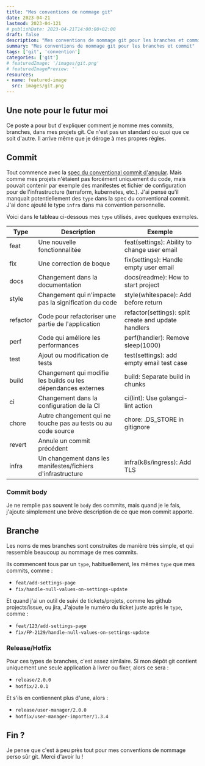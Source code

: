 ```yaml
---
title: "Mes conventions de nommage git"
date: 2023-04-21
lastmod: 2023-04-121
# publishDate: 2023-04-21T14:00:00+02:00
draft: false
description: "Mes conventions de nommage git pour les branches et commit"
summary: "Mes conventions de nommage git pour les branches et commit"
tags: ['git', 'convention']
categories: ['git']
# featuredImage: '/images/git.png'
# featuredImagePreview: ''
resources:
- name: featured-image
  src: images/git.png
---
```


## Une note pour le futur moi

Ce poste a pour but d'expliquer comment je nomme mes commits, branches, dans mes projets git. Ce n'est pas un standard ou quoi que ce soit d'autre. Il arrive même que je déroge à mes propres règles.

## Commit

Tout commence avec la [spec du conventional commit d'angular](https://github.com/angular/angular/blob/22b96b9/CONTRIBUTING.md#-commit-message-guidelines).
Mais comme mes projets n'étaient pas forcément uniquement du code, mais pouvait contenir par exemple des manifestes et fichier de configuration pour de l'infrastructure (terraform, kubernetes, etc.). J'ai pensé qu'il manquait potentiellement des `type` dans la spec du conventional commit. J'ai donc ajouté le type `infra` dans ma convention personnelle.

Voici dans le tableau ci-dessous mes `type` utilisés, avec quelques exemples.

| Type     | Description                                                   | Exemple                                              |
|----------|---------------------------------------------------------------|------------------------------------------------------|
| feat     | Une nouvelle fonctionnalitée                                  | feat(settings): Ability to change user email         |
| fix      | Une correction de boque                                       | fix(settings): Handle empty user email               |
| docs     | Changement dans la documentation                              | docs(readme): How to start project                   |
| style    | Changement qui n'impacte pas la signification du code         | style(whitespace): Add before return                 |
| refactor | Code pour refactoriser une partie de l'application            | refactor(settings): split create and update handlers |
| perf     | Code qui améliore les performances                            | perf(handler): Remove sleep(1000)                    |
| test     | Ajout ou modification de tests                                | test(settings): add empty email test case            |
| build    | Changement qui modifie les builds ou les dépendances externes | build: Separate build in chunks                      |
| ci       | Changement dans la configuration de la CI                     | ci(lint): Use golangci-lint action                   |
| chore    | Autre changement qui ne touche pas au tests ou au code source | chore: .DS_STORE in gitignore                        |
| revert   | Annule un commit précédent                                    |                                                      |
| infra    | Un changement dans les manifestes/fichiers d'infrastructure   | infra(k8s/ingress): Add TLS                          |

### Commit body

Je ne remplie pas souvent le `body` des commits, mais quand je le fais, j'ajoute simplement une brève description de ce que mon commit apporte.

## Branche

Les noms de mes branches sont construites de manière très simple, et qui ressemble beaucoup au nommage de mes commits.

Ils commencent tous par un `type`, habituellement, les mêmes `type` que mes commits, comme :
- `feat/add-settings-page`
- `fix/handle-null-values-on-settings-update`

Et quand j'ai un outil de suivi de tickets/projets, comme les github projects/issue, ou jira,
J'ajoute le numéro du ticket juste après le `type`, comme :
- `feat/123/add-settings-page`
- `fix/FP-2129/handle-null-values-on-settings-update`

### Release/Hotfix

Pour ces types de branches, c'est assez similaire.
Si mon dépôt git contient uniquement une seule application à livrer ou fixer, alors ce sera :
- `release/2.0.0`
- `hotfix/2.0.1`

Et s'ils en contiennent plus d'une, alors :
- `release/user-manager/2.0.0`
- `hotfix/user-manager-importer/1.3.4`

## Fin ?

Je pense que c'est à peu près tout pour mes conventions de nommage perso sûr git. Merci d'avoir lu !